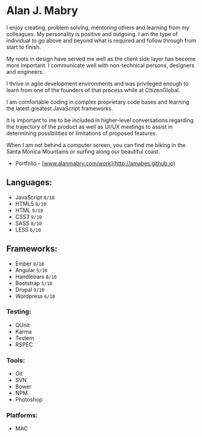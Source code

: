# Alan J. Mabry

I enjoy creating, problem solving, mentoring others and learning from my colleagues. My personality is positive and outgoing. I am the type of individual to go above and beyond what is required and follow through from start to finish.

My roots in design have served me well as the client side layer has become more important. I communicate well with non-technical persons, designers and engineers.

I thrive in agile development environments and was privileged enough to learn from one of the founders of that process while at CitizenGlobal.

I am comfortable coding in complex proprietary code bases and learning the latest greatest JavaScript frameworks.

It is important to me to be included in higher-level conversations regarding the trajectory of the product as well as UI/UX meetings to assist in determining possibilities or limitations of proposed features.

When I am not behind a computer screen, you can find me biking in the Santa Monica Mountains or surfing along our beautiful coast.

* Portfolio - [www.alanmabry.com/work](http://amabes.github.io)

## Languages:
* JavaScript `8/10`
* HTML5 `8/10`
* HTML `9/10`
* CSS3 `9/10`
* SASS `8/10`
* LESS `6/10`

## Frameworks:
* Ember `8/10`
* Angular `5/10`
* Handlebars `8/10`
* Bootstrap `5/10`
* Drupal `9/10`
* Wordpress `6/10`

### Testing:
* QUnit
* Karma
* Testem
* RSPEC

### Tools:
* Git
* SVN
* Bower
* NPM
* Photoshop

### Platforms:
* MAC
